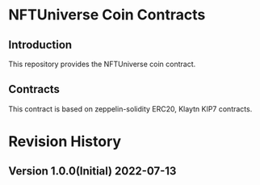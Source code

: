 # NFTUniverse Coin Contracts

## Introduction

This repository provides the NFTUniverse coin contract.

## Contracts

This contract is based on zeppelin-solidity ERC20, Klaytn KIP7 contracts.

# Revision History

## Version 1.0.0(Initial) 2022-07-13
